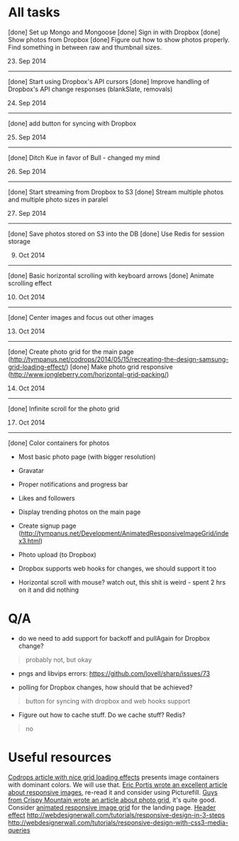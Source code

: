 # All tasks

[done] Set up Mongo and Mongoose
[done] Sign in with Dropbox
[done] Show photos from Dropbox
[done] Figure out how to show photos properly. Find something in between raw and thumbnail sizes.

23. Sep 2014
---

[done] Start using Dropbox's API cursors
[done] Improve handling of Dropbox's API change responses (blankSlate, removals)

24. Sep 2014
---

[done] add button for syncing with Dropbox

25. Sep 2014
---

[done] Ditch Kue in favor of Bull - changed my mind

26. Sep 2014
---

[done] Start streaming from Dropbox to S3
[done] Stream multiple photos and multiple photo sizes in paralel

27. Sep 2014
----

[done] Save photos stored on S3 into the DB
[done] Use Redis for session storage

09. Oct 2014
---

[done] Basic horizontal scrolling with keyboard arrows
[done] Animate scrolling effect

10. Oct 2014
---

[done] Center images and focus out other images

13. Oct 2014
---

[done] Create photo grid for the main page (http://tympanus.net/codrops/2014/05/15/recreating-the-design-samsung-grid-loading-effect/)
[done] Make photo grid responsive (http://www.jongleberry.com/horizontal-grid-packing/)

14. Oct 2014
---

[done] Infinite scroll for the photo grid

17. Oct 2014
---

[done] Color containers for photos
* Most basic photo page (with bigger resolution)
* Gravatar


* Proper notifications and progress bar
* Likes and followers
* Display trending photos on the main page
* Create signup page (http://tympanus.net/Development/AnimatedResponsiveImageGrid/index3.html)
* Photo upload (to Dropbox)
* Dropbox supports web hooks for changes, we should support it too
* Horizontal scroll with mouse? watch out, this shit is weird - spent 2 hrs on it and did nothing

# Q/A

* do we need to add support for backoff and pullAgain for Dropbox change?
> probably not, but okay

* pngs and libvips errors: https://github.com/lovell/sharp/issues/73

* polling for Dropbox changes, how should that be achieved?
> button for syncing with dropbox and web hooks support

* Figure out how to cache stuff. Do we cache stuff? Redis?
> no

# Useful resources

[Codrops article with nice grid loading effects](http://tympanus.net/Tutorials/SamsungGrid/index.html) presents image containers with dominant colors. We will use that.
[Eric Portis wrote an excellent article about responsive images](http://ericportis.com/posts/2014/srcset-sizes/), re-read it and consider using Picturefill.
[Guys from Crispy Mountain wrote an article about photo grid](https://www.crispymtn.com/stories/the-algorithm-for-a-perfectly-balanced-photo-gallery), it's quite good.
Consider [animated responsive image grid](http://tympanus.net/Development/AnimatedResponsiveImageGrid/index3.html) for the landing page.
[Header effect](http://codepen.io/bassta/pen/iIskw)
http://webdesignerwall.com/tutorials/responsive-design-in-3-steps
http://webdesignerwall.com/tutorials/responsive-design-with-css3-media-queries

